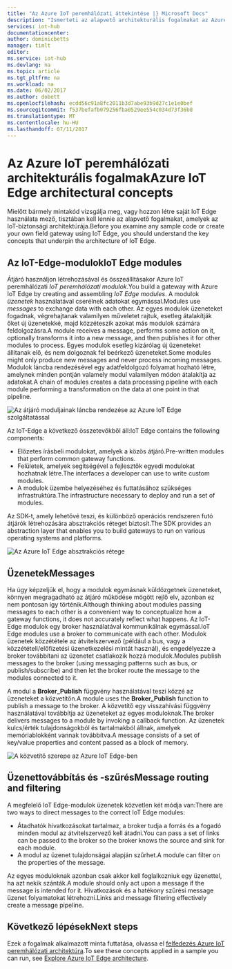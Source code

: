 ```yaml
---
title: "Az Azure IoT peremhálózati áttekintése |} Microsoft Docs"
description: "Ismerteti az alapvető architekturális fogalmakat az Azure IoT Edge például átjárók, a modulok és a brókerek."
services: iot-hub
documentationcenter: 
author: dominicbetts
manager: timlt
editor: 
ms.service: iot-hub
ms.devlang: na
ms.topic: article
ms.tgt_pltfrm: na
ms.workload: na
ms.date: 06/02/2017
ms.author: dobett
ms.openlocfilehash: ecdd56c91a8fc2011b3d7abe93b9d27c1e1e0bef
ms.sourcegitcommit: f537befafb079256fba0529ee554c034d73f36b0
ms.translationtype: MT
ms.contentlocale: hu-HU
ms.lasthandoff: 07/11/2017
---
```

# <a name="azure-iot-edge-architectural-concepts"></a><span data-ttu-id="ad2d2-103">Az Azure IoT peremhálózati architekturális fogalmak</span><span class="sxs-lookup"><span data-stu-id="ad2d2-103">Azure IoT Edge architectural concepts</span></span>

<span data-ttu-id="ad2d2-104">Mielőtt bármely mintakód vizsgálja meg, vagy hozzon létre saját IoT Edge használata mező, tisztában kell lennie az alapvető fogalmakat, amelyek az IoT-biztonsági architektúrája.</span><span class="sxs-lookup"><span data-stu-id="ad2d2-104">Before you examine any sample code or create your own field gateway using IoT Edge, you should understand the key concepts that underpin the architecture of IoT Edge.</span></span>

## <a name="iot-edge-modules"></a><span data-ttu-id="ad2d2-105">Az IoT-Edge-modulok</span><span class="sxs-lookup"><span data-stu-id="ad2d2-105">IoT Edge modules</span></span>

<span data-ttu-id="ad2d2-106">Átjáró használjon létrehozásával és összeállításakor Azure IoT peremhálózati *IoT peremhálózati modulok*.</span><span class="sxs-lookup"><span data-stu-id="ad2d2-106">You build a gateway with Azure IoT Edge by creating and assembling *IoT Edge modules*.</span></span> <span data-ttu-id="ad2d2-107">A modulok *üzenetek* használatával cserélnek adatokat egymással.</span><span class="sxs-lookup"><span data-stu-id="ad2d2-107">Modules use *messages* to exchange data with each other.</span></span> <span data-ttu-id="ad2d2-108">Az egyes modulok üzeneteket fogadnak, végrehajtanak valamilyen műveletet rajtuk, esetleg átalakítják őket új üzenetekké, majd közzéteszik azokat más modulok számára feldolgozásra.</span><span class="sxs-lookup"><span data-stu-id="ad2d2-108">A module receives a message, performs some action on it, optionally transforms it into a new message, and then publishes it for other modules to process.</span></span> <span data-ttu-id="ad2d2-109">Egyes modulok esetleg kizárólag új üzeneteket állítanak elő, és nem dolgoznak fel beérkező üzeneteket.</span><span class="sxs-lookup"><span data-stu-id="ad2d2-109">Some modules might only produce new messages and never process incoming messages.</span></span> <span data-ttu-id="ad2d2-110">Modulok láncba rendezésével egy adatfeldolgozó folyamat hozható létre, amelynek minden pontján valamely modul valamilyen módon átalakítja az adatokat.</span><span class="sxs-lookup"><span data-stu-id="ad2d2-110">A chain of modules creates a data processing pipeline with each module performing a transformation on the data at one point in that pipeline.</span></span>

![Az átjáró moduljainak láncba rendezése az Azure IoT Edge szolgáltatással][1]

<span data-ttu-id="ad2d2-112">Az IoT-Edge a következő összetevőkből áll:</span><span class="sxs-lookup"><span data-stu-id="ad2d2-112">IoT Edge contains the following components:</span></span>

* <span data-ttu-id="ad2d2-113">Előzetes írásbeli modulokat, amelyek a közös átjáró.</span><span class="sxs-lookup"><span data-stu-id="ad2d2-113">Pre-written modules that perform common gateway functions.</span></span>
* <span data-ttu-id="ad2d2-114">Felületek, amelyek segítségével a fejlesztők egyedi modulokat hozhatnak létre.</span><span class="sxs-lookup"><span data-stu-id="ad2d2-114">The interfaces a developer can use to write custom modules.</span></span>
* <span data-ttu-id="ad2d2-115">A modulok üzembe helyezéséhez és futtatásához szükséges infrastruktúra.</span><span class="sxs-lookup"><span data-stu-id="ad2d2-115">The infrastructure necessary to deploy and run a set of modules.</span></span>

<span data-ttu-id="ad2d2-116">Az SDK-t, amely lehetővé teszi, és különböző operációs rendszeren futó átjárók létrehozására absztrakciós réteget biztosít.</span><span class="sxs-lookup"><span data-stu-id="ad2d2-116">The SDK provides an abstraction layer that enables you to build gateways to run on various operating systems and platforms.</span></span>

![Az Azure IoT Edge absztrakciós rétege][2]

## <a name="messages"></a><span data-ttu-id="ad2d2-118">Üzenetek</span><span class="sxs-lookup"><span data-stu-id="ad2d2-118">Messages</span></span>

<span data-ttu-id="ad2d2-119">Ha úgy képzeljük el, hogy a modulok egymásnak küldözgetnek üzeneteket, könnyen megragadható az átjáró működése mögött rejlő elv, azonban ez nem pontosan így történik.</span><span class="sxs-lookup"><span data-stu-id="ad2d2-119">Although thinking about modules passing messages to each other is a convenient way to conceptualize how a gateway functions, it does not accurately reflect what happens.</span></span> <span data-ttu-id="ad2d2-120">Az IoT-Edge modulok egy broker használatával kommunikálnak egymással.</span><span class="sxs-lookup"><span data-stu-id="ad2d2-120">IoT Edge modules use a broker to communicate with each other.</span></span> <span data-ttu-id="ad2d2-121">Modulok üzenetek közzététele az átvitelszervező (például a bus, vagy a közzétételi/előfizetési üzenetkezelési mintát használ), és engedélyezze a broker továbbítani az üzenetet csatlakozik hozzá modulok.</span><span class="sxs-lookup"><span data-stu-id="ad2d2-121">Modules publish messages to the broker (using messaging patterns such as bus, or publish/subscribe) and then let the broker route the message to the modules connected to it.</span></span>

<span data-ttu-id="ad2d2-122">A modul a **Broker_Publish** függvény használatával teszi közzé az üzeneteket a közvetítőn.</span><span class="sxs-lookup"><span data-stu-id="ad2d2-122">A module uses the **Broker_Publish** function to publish a message to the broker.</span></span> <span data-ttu-id="ad2d2-123">A közvetítő egy visszahívási függvény használatával továbbítja az üzeneteket az egyes moduloknak.</span><span class="sxs-lookup"><span data-stu-id="ad2d2-123">The broker delivers messages to a module by invoking a callback function.</span></span> <span data-ttu-id="ad2d2-124">Az üzenetek kulcs/érték tulajdonságokból és tartalmakból állnak, amelyek memóriablokként vannak továbbítva.</span><span class="sxs-lookup"><span data-stu-id="ad2d2-124">A message consists of a set of key/value properties and content passed as a block of memory.</span></span>

![A közvetítő szerepe az Azure IoT Edge-ben][3]

## <a name="message-routing-and-filtering"></a><span data-ttu-id="ad2d2-126">Üzenettovábbítás és -szűrés</span><span class="sxs-lookup"><span data-stu-id="ad2d2-126">Message routing and filtering</span></span>

<span data-ttu-id="ad2d2-127">A megfelelő IoT Edge-modulok üzenetek közvetlen két módja van:</span><span class="sxs-lookup"><span data-stu-id="ad2d2-127">There are two ways to direct messages to the correct IoT Edge modules:</span></span>

* <span data-ttu-id="ad2d2-128">Átadhatók hivatkozásokat tartalmaz, a broker tudja a forrás és a fogadó minden modul az átvitelszervező kell átadni.</span><span class="sxs-lookup"><span data-stu-id="ad2d2-128">You can pass a set of links can be passed to the broker so the broker knows the source and sink for each module.</span></span>
* <span data-ttu-id="ad2d2-129">A modul az üzenet tulajdonságai alapján szűrhet.</span><span class="sxs-lookup"><span data-stu-id="ad2d2-129">A module can filter on the properties of the message.</span></span>

<span data-ttu-id="ad2d2-130">Az egyes moduloknak azonban csak akkor kell foglalkozniuk egy üzenettel, ha azt nekik szánták.</span><span class="sxs-lookup"><span data-stu-id="ad2d2-130">A module should only act upon a message if the message is intended for it.</span></span> <span data-ttu-id="ad2d2-131">Hivatkozások és a hatékony szűrési message üzenet folyamatokat létrehozni.</span><span class="sxs-lookup"><span data-stu-id="ad2d2-131">Links and message filtering effectively create a message pipeline.</span></span>

## <a name="next-steps"></a><span data-ttu-id="ad2d2-132">Következő lépések</span><span class="sxs-lookup"><span data-stu-id="ad2d2-132">Next steps</span></span>

<span data-ttu-id="ad2d2-133">Ezek a fogalmak alkalmazott minta futtatása, olvassa el [felfedezés Azure IoT peremhálózati architektúra][lnk-hello-world].</span><span class="sxs-lookup"><span data-stu-id="ad2d2-133">To see these concepts applied in a sample you can run, see [Explore Azure IoT Edge architecture][lnk-hello-world].</span></span>

<!-- Images -->
[1]: media/iot-hub-iot-edge-overview/modules.png
[2]: media/iot-hub-iot-edge-overview/modules_2.png
[3]: media/iot-hub-iot-edge-overview/messages_1.png

<!-- Links -->
[lnk-hello-world]: ./iot-hub-linux-iot-edge-get-started.md